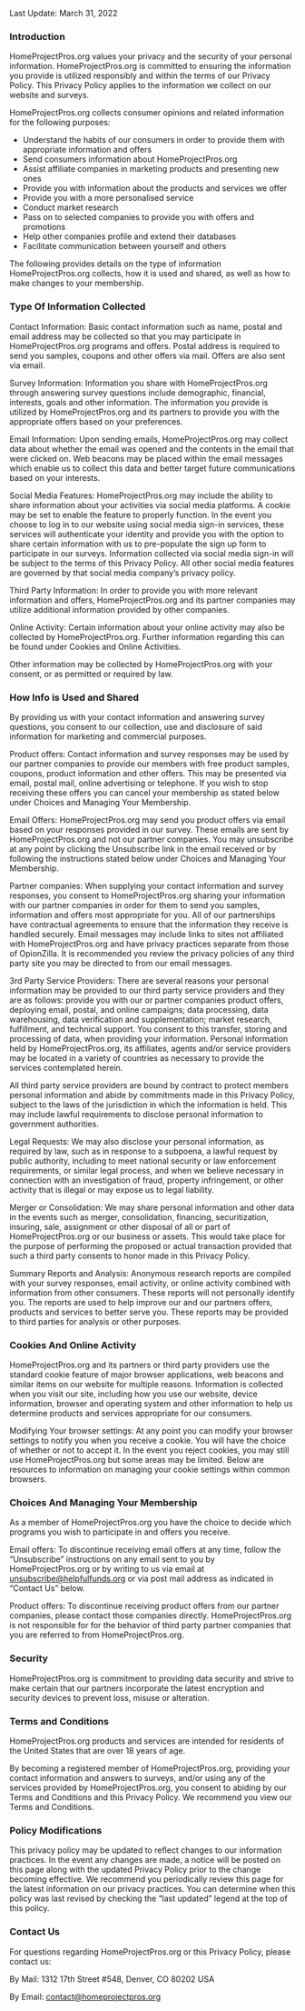 Last Update: March 31, 2022

### Introduction

HomeProjectPros.org values your privacy and the security of your personal information. HomeProjectPros.org is committed to ensuring the information you provide is utilized responsibly and within the terms of our Privacy Policy. This Privacy Policy applies to the information we collect on our website and surveys.

HomeProjectPros.org collects consumer opinions and related information for the following purposes:

* Understand the habits of our consumers in order to provide them with appropriate information and offers
* Send consumers information about HomeProjectPros.org
* Assist affiliate companies in marketing products and presenting new ones
* Provide you with information about the products and services we offer
* Provide you with a more personalised service
* Conduct market research
* Pass on to selected companies to provide you with offers and promotions
* Help other companies profile and extend their databases
* Facilitate communication between yourself and others

The following provides details on the type of information HomeProjectPros.org collects, how it is used and shared, as well as how to make changes to your membership.

### Type Of Information Collected

Contact Information: Basic contact information such as name, postal and email address may be collected so that you may participate in HomeProjectPros.org programs and offers. Postal address is required to send you samples, coupons and other offers via mail. Offers are also sent via email.

Survey Information: Information you share with HomeProjectPros.org through answering survey questions include demographic, financial, interests, goals and other information. The information you provide is utilized by HomeProjectPros.org and its partners to provide you with the appropriate offers based on your preferences.

Email Information: Upon sending emails, HomeProjectPros.org may collect data about whether the email was opened and the contents in the email that were clicked on. Web beacons may be placed within the email messages which enable us to collect this data and better target future communications based on your interests.

Social Media Features: HomeProjectPros.org may include the ability to share information about your activities via social media platforms. A cookie may be set to enable the feature to properly function. In the event you choose to log in to our website using social media sign-in services, these services will authenticate your identity and provide you with the option to share certain information with us to pre-populate the sign up form to participate in our surveys. Information collected via social media sign-in will be subject to the terms of this Privacy Policy. All other social media features are governed by that social media company’s privacy policy.

Third Party Information: In order to provide you with more relevant information and offers, HomeProjectPros.org and its partner companies may utilize additional information provided by other companies.

Online Activity: Certain information about your online activity may also be collected by HomeProjectPros.org. Further information regarding this can be found under Cookies and Online Activities.

Other information may be collected by HomeProjectPros.org with your consent, or as permitted or required by law.

### How Info is Used and Shared

By providing us with your contact information and answering survey questions, you consent to our collection, use and disclosure of said information for marketing and commercial purposes.

Product offers: Contact information and survey responses may be used by our partner companies to provide our members with free product samples, coupons, product information and other offers. This may be presented via email, postal mail, online advertising or telephone. If you wish to stop receiving these offers you can cancel your membership as stated below under Choices and Managing Your Membership.

Email Offers: HomeProjectPros.org may send you product offers via email based on your responses provided in our survey. These emails are sent by HomeProjectPros.org and not our partner companies. You may unsubscribe at any point by clicking the Unsubscribe link in the email received or by following the instructions stated below under Choices and Managing Your Membership.

Partner companies: When supplying your contact information and survey responses, you consent to HomeProjectPros.org sharing your information with our partner companies in order for them to send you samples, information and offers most appropriate for you. All of our partnerships have contractual agreements to ensure that the information they receive is handled securely. Email messages may include links to sites not affiliated with HomeProjectPros.org and have privacy practices separate from those of OpionZilla. It is recommended you review the privacy policies of any third party site you may be directed to from our email messages.

3rd Party Service Providers: There are several reasons your personal information may be provided to our third party service providers and they are as follows: provide you with our or partner companies product offers, deploying email, postal, and online campaigns; data processing, data warehousing, data verification and supplementation; market research, fulfillment, and technical support. You consent to this transfer, storing and processing of data, when providing your information. Personal information held by HomeProjectPros.org, its affiliates, agents and/or service providers may be located in a variety of countries as necessary to provide the services contemplated herein.

All third party service providers are bound by contract to protect members personal information and abide by commitments made in this Privacy Policy, subject to the laws of the jurisdiction in which the information is held. This may include lawful requirements to disclose personal information to government authorities.

Legal Requests: We may also disclose your personal information, as required by law, such as in response to a subpoena, a lawful request by public authority, including to meet national security or law enforcement requirements, or similar legal process, and when we believe necessary in connection with an investigation of fraud, property infringement, or other activity that is illegal or may expose us to legal liability.

Merger or Consolidation: We may share personal information and other data in the events such as merger, consolidation, financing, securitization, insuring, sale, assignment or other disposal of all or part of HomeProjectPros.org or our business or assets. This would take place for the purpose of performing the proposed or actual transaction provided that such a third party consents to honor made in this Privacy Policy.

Summary Reports and Analysis: Anonymous research reports are compiled with your survey responses, email activity, or online activity combined with information from other consumers. These reports will not personally identify you. The reports are used to help improve our and our partners offers, products and services to better serve you. These reports may be provided to third parties for analysis or other purposes.

### Cookies And Online Activity

HomeProjectPros.org and its partners or third party providers use the standard cookie feature of major browser applications, web beacons and similar items on our website for multiple reasons. Information is collected when you visit our site, including how you use our website, device information, browser and operating system and other information to help us determine products and services appropriate for our consumers.

Modifying Your browser settings: At any point you can modify your browser settings to notify you when you receive a cookie. You will have the choice of whether or not to accept it. In the event you reject cookies, you may still use HomeProjectPros.org but some areas may be limited. Below are resources to information on managing your cookie settings within common browsers.

### Choices And Managing Your Membership

As a member of HomeProjectPros.org you have the choice to decide which programs you wish to participate in and offers you receive.

Email offers: To discontinue receiving email offers at any time, follow the “Unsubscribe” instructions on any email sent to you by HomeProjectPros.org or by writing to us via email at unsubscribe@helpfulfunds.org or via post mail address as indicated in “Contact Us” below.

Product offers: To discontinue receiving product offers from our partner companies, please contact those companies directly. HomeProjectPros.org is not responsible for for the behavior of third party partner companies that you are referred to from HomeProjectPros.org.

### Security

HomeProjectPros.org is commitment to providing data security and strive to make certain that our partners incorporate the latest encryption and security devices to prevent loss, misuse or alteration.

### Terms and Conditions

HomeProjectPros.org products and services are intended for residents of the United States that are over 18 years of age.

By becoming a registered member of HomeProjectPros.org, providing your contact information and answers to surveys, and/or using any of the services provided by HomeProjectPros.org, you consent to abiding by our Terms and Conditions and this Privacy Policy. We recommend you view our Terms and Conditions.

### Policy Modifications

This privacy policy may be updated to reflect changes to our information practices. In the event any changes are made, a notice will be posted on this page along with the updated Privacy Policy prior to the change becoming effective. We recommend you periodically review this page for the latest information on our privacy practices. You can determine when this policy was last revised by checking the “last updated” legend at the top of this policy.

### Contact Us

For questions regarding HomeProjectPros.org or this Privacy Policy, please contact us:

By Mail: 1312 17th Street #548, Denver, CO 80202 USA

By Email: contact@homeprojectpros.org